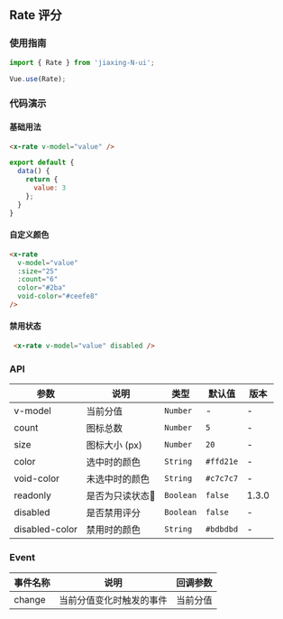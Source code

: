 ## Rate 评分

### 使用指南
``` javascript
import { Rate } from 'jiaxing-N-ui';

Vue.use(Rate);
```

### 代码演示

#### 基础用法

```html
<x-rate v-model="value" />
```

```javascript
export default {
  data() {
    return {
      value: 3
    };
  }
}
```

#### 自定义颜色

```html
<x-rate
  v-model="value"
  :size="25"
  :count="6"
  color="#2ba"
  void-color="#ceefe8"
/>
```

#### 禁用状态

```html
 <x-rate v-model="value" disabled />
```

### API

| 参数 | 说明 | 类型 | 默认值 | 版本 |
|------|------|------|------|------|
| v-model | 当前分值 | `Number` | - | - |
| count | 图标总数 | `Number` | `5` | - |
| size | 图标大小 (px) | `Number` | `20` | - |
| color | 选中时的颜色 | `String` | `#ffd21e`  | - |
| void-color | 未选中时的颜色 | `String` | `#c7c7c7` | - |
| readonly | 是否为只读状态 | `Boolean` | `false` | 1.3.0 |
| disabled | 是否禁用评分 | `Boolean` | `false` | - |
| disabled-color | 禁用时的颜色 | `String` | `#bdbdbd` | - |

### Event

| 事件名称 | 说明 | 回调参数 |
|------|------|------|
| change | 当前分值变化时触发的事件 | 当前分值 |
